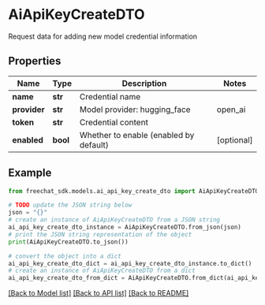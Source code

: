 # AiApiKeyCreateDTO

Request data for adding new model credential information

## Properties

Name | Type | Description | Notes
------------ | ------------- | ------------- | -------------
**name** | **str** | Credential name | 
**provider** | **str** | Model provider: hugging_face | open_ai | azure_open_ai | local_ai | in_process | dash_scope | unknown | 
**token** | **str** | Credential content | 
**enabled** | **bool** | Whether to enable (enabled by default) | [optional] 

## Example

```python
from freechat_sdk.models.ai_api_key_create_dto import AiApiKeyCreateDTO

# TODO update the JSON string below
json = "{}"
# create an instance of AiApiKeyCreateDTO from a JSON string
ai_api_key_create_dto_instance = AiApiKeyCreateDTO.from_json(json)
# print the JSON string representation of the object
print(AiApiKeyCreateDTO.to_json())

# convert the object into a dict
ai_api_key_create_dto_dict = ai_api_key_create_dto_instance.to_dict()
# create an instance of AiApiKeyCreateDTO from a dict
ai_api_key_create_dto_from_dict = AiApiKeyCreateDTO.from_dict(ai_api_key_create_dto_dict)
```
[[Back to Model list]](../README.md#documentation-for-models) [[Back to API list]](../README.md#documentation-for-api-endpoints) [[Back to README]](../README.md)


